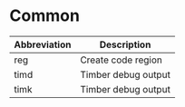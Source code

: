 # Common

| Abbreviation | Description |
| --- | --- |
| reg | Create code region |
| timd | Timber debug output |
| timk | Timber debug output |
